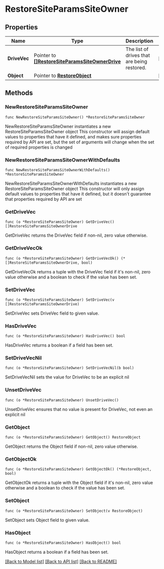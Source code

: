# RestoreSiteParamsSiteOwner

## Properties

Name | Type | Description | Notes
------------ | ------------- | ------------- | -------------
**DriveVec** | Pointer to [**[]RestoreSiteParamsSiteOwnerDrive**](RestoreSiteParamsSiteOwnerDrive.md) | The list of drives that are being restored. | [optional] 
**Object** | Pointer to [**RestoreObject**](RestoreObject.md) |  | [optional] 

## Methods

### NewRestoreSiteParamsSiteOwner

`func NewRestoreSiteParamsSiteOwner() *RestoreSiteParamsSiteOwner`

NewRestoreSiteParamsSiteOwner instantiates a new RestoreSiteParamsSiteOwner object
This constructor will assign default values to properties that have it defined,
and makes sure properties required by API are set, but the set of arguments
will change when the set of required properties is changed

### NewRestoreSiteParamsSiteOwnerWithDefaults

`func NewRestoreSiteParamsSiteOwnerWithDefaults() *RestoreSiteParamsSiteOwner`

NewRestoreSiteParamsSiteOwnerWithDefaults instantiates a new RestoreSiteParamsSiteOwner object
This constructor will only assign default values to properties that have it defined,
but it doesn't guarantee that properties required by API are set

### GetDriveVec

`func (o *RestoreSiteParamsSiteOwner) GetDriveVec() []RestoreSiteParamsSiteOwnerDrive`

GetDriveVec returns the DriveVec field if non-nil, zero value otherwise.

### GetDriveVecOk

`func (o *RestoreSiteParamsSiteOwner) GetDriveVecOk() (*[]RestoreSiteParamsSiteOwnerDrive, bool)`

GetDriveVecOk returns a tuple with the DriveVec field if it's non-nil, zero value otherwise
and a boolean to check if the value has been set.

### SetDriveVec

`func (o *RestoreSiteParamsSiteOwner) SetDriveVec(v []RestoreSiteParamsSiteOwnerDrive)`

SetDriveVec sets DriveVec field to given value.

### HasDriveVec

`func (o *RestoreSiteParamsSiteOwner) HasDriveVec() bool`

HasDriveVec returns a boolean if a field has been set.

### SetDriveVecNil

`func (o *RestoreSiteParamsSiteOwner) SetDriveVecNil(b bool)`

 SetDriveVecNil sets the value for DriveVec to be an explicit nil

### UnsetDriveVec
`func (o *RestoreSiteParamsSiteOwner) UnsetDriveVec()`

UnsetDriveVec ensures that no value is present for DriveVec, not even an explicit nil
### GetObject

`func (o *RestoreSiteParamsSiteOwner) GetObject() RestoreObject`

GetObject returns the Object field if non-nil, zero value otherwise.

### GetObjectOk

`func (o *RestoreSiteParamsSiteOwner) GetObjectOk() (*RestoreObject, bool)`

GetObjectOk returns a tuple with the Object field if it's non-nil, zero value otherwise
and a boolean to check if the value has been set.

### SetObject

`func (o *RestoreSiteParamsSiteOwner) SetObject(v RestoreObject)`

SetObject sets Object field to given value.

### HasObject

`func (o *RestoreSiteParamsSiteOwner) HasObject() bool`

HasObject returns a boolean if a field has been set.


[[Back to Model list]](../README.md#documentation-for-models) [[Back to API list]](../README.md#documentation-for-api-endpoints) [[Back to README]](../README.md)


